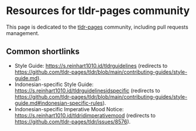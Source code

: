 # Resources for tldr-pages community

This page is dedicated to the [tldr-pages](https://tldr.sh) community, including pull requests management.

## Common shortlinks

+ Style Guide: <https://s.reinhart1010.id/tldrguidelines> (redirects to https://github.com/tldr-pages/tldr/blob/main/contributing-guides/style-guide.md).
+ Indonesian-specific Style Guide: <https://s.reinhart1010.id/tldrguidelinesidspecific> (redirects to https://github.com/tldr-pages/tldr/blob/main/contributing-guides/style-guide.md#indonesian-specific-rules).
+ Indonesian-specific Imperative Mood Notice: <https://s.reinhart1010.id/tldridimperativemood> (redirects to https://github.com/tldr-pages/tldr/issues/8576).
